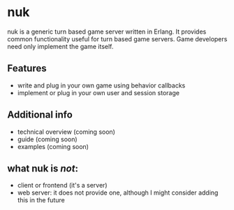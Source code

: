 nuk
=====

nuk is a generic turn based game server written in Erlang. It provides common functionality useful for turn based game servers. Game developers need only implement the game itself.

Features
--------

- write and plug in your own game using behavior callbacks
- implement or plug in your own user and session storage

Additional info
---------------

- technical overview (coming soon)
- guide (coming soon)
- examples (coming soon)

what nuk is *not*:
------------------

- client or frontend (it's a server)
- web server: it does not provide one, although I might consider adding this in the future
